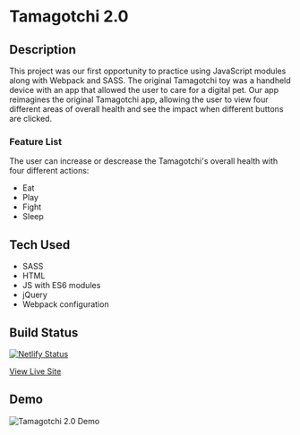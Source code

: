 # Tamagotchi 2.0

## Description
This project was our first opportunity to practice using JavaScript modules along with Webpack and SASS. The original Tamagotchi toy was a handheld device with an app that allowed the user to care for a digital pet. Our app reimagines the original Tamagotchi app, allowing the user to view four different areas of overall health and see the impact when different buttons are clicked.

### Feature List
The user can increase or descrease the Tamagotchi's overall health with four different actions:
- Eat
- Play
- Fight
- Sleep

## Tech Used
* SASS
* HTML
* JS with ES6 modules
* jQuery
* Webpack configuration

## Build Status
[![Netlify Status](https://api.netlify.com/api/v1/badges/6365eae9-8e3a-4265-968e-2737a1bae89f/deploy-status)](https://app.netlify.com/sites/tamagotchi-kaitvan/deploys)

[View Live Site](https://tamagotchi-kaitvan.netlify.app/)

## Demo
![Tamagotchi 2.0 Demo](tamagotchi-app-giphy.gif)